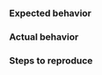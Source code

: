 ### Expected behavior
<!-- What did you expect to happen? -->

### Actual behavior
<!-- What happened instead? -->

### Steps to reproduce
<!-- How was this discovered? -->
